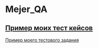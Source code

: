 # Mejer_QA
[Пример моих тест кейсов](https://docs.google.com/spreadsheets/d/1grbEIzf7fppjjLuqm5UESlxXdYLh_4ZfpWX2m0VwAkM/edit#gid=306401338)
---
[Пример моего тестового задания](https://docs.google.com/spreadsheets/d/1T66KnN2-kyalE1cpYlnfW9-KLG5drTA7Veecu9mGG6k/edit#gid=0)
